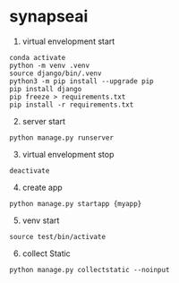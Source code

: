 # synapseai


1. virtual envelopment start

```
conda activate
python -m venv .venv
source django/bin/.venv
python3 -m pip install --upgrade pip
pip install django
pip freeze > requirements.txt
pip install -r requirements.txt
```

2. server start

```
python manage.py runserver
```

3. virtual envelopment stop

```
deactivate
```

4. create app

```
python manage.py startapp {myapp}
```

5. venv start

```
source test/bin/activate
```

6. collect Static
```
python manage.py collectstatic --noinput
```

